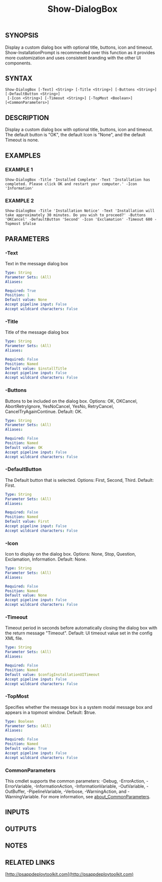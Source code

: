 ﻿---
title: Show-DialogBox
editLink: false
isShowComments: false
external help file: PSAppDeployToolkit-help.xml
Module Name: PSAppDeployToolkit
online version: http://psappdeploytoolkit.com
schema: 2.0.0
---

## SYNOPSIS
Display a custom dialog box with optional title, buttons, icon and timeout.
Show-InstallationPrompt is recommended over this function as it provides more customization and uses consistent branding with the other UI components.

## SYNTAX

```
Show-DialogBox [-Text] <String> [-Title <String>] [-Buttons <String>] [-DefaultButton <String>]
 [-Icon <String>] [-Timeout <String>] [-TopMost <Boolean>] [<CommonParameters>]
```

## DESCRIPTION
Display a custom dialog box with optional title, buttons, icon and timeout.
The default button is "OK", the default Icon is "None", and the default Timeout is none.

## EXAMPLES

### EXAMPLE 1
```
Show-DialogBox -Title 'Installed Complete' -Text 'Installation has completed. Please click OK and restart your computer.' -Icon 'Information'
```

### EXAMPLE 2
```
Show-DialogBox -Title 'Installation Notice' -Text 'Installation will take approximately 30 minutes. Do you wish to proceed?' -Buttons 'OKCancel' -DefaultButton 'Second' -Icon 'Exclamation' -Timeout 600 -Topmost $false
```

## PARAMETERS

### -Text
Text in the message dialog box

```yaml
Type: String
Parameter Sets: (All)
Aliases:

Required: True
Position: 1
Default value: None
Accept pipeline input: False
Accept wildcard characters: False
```

### -Title
Title of the message dialog box

```yaml
Type: String
Parameter Sets: (All)
Aliases:

Required: False
Position: Named
Default value: $installTitle
Accept pipeline input: False
Accept wildcard characters: False
```

### -Buttons
Buttons to be included on the dialog box.
Options: OK, OKCancel, AbortRetryIgnore, YesNoCancel, YesNo, RetryCancel, CancelTryAgainContinue.
Default: OK.

```yaml
Type: String
Parameter Sets: (All)
Aliases:

Required: False
Position: Named
Default value: OK
Accept pipeline input: False
Accept wildcard characters: False
```

### -DefaultButton
The Default button that is selected.
Options: First, Second, Third.
Default: First.

```yaml
Type: String
Parameter Sets: (All)
Aliases:

Required: False
Position: Named
Default value: First
Accept pipeline input: False
Accept wildcard characters: False
```

### -Icon
Icon to display on the dialog box.
Options: None, Stop, Question, Exclamation, Information.
Default: None.

```yaml
Type: String
Parameter Sets: (All)
Aliases:

Required: False
Position: Named
Default value: None
Accept pipeline input: False
Accept wildcard characters: False
```

### -Timeout
Timeout period in seconds before automatically closing the dialog box with the return message "Timeout".
Default: UI timeout value set in the config XML file.

```yaml
Type: String
Parameter Sets: (All)
Aliases:

Required: False
Position: Named
Default value: $configInstallationUITimeout
Accept pipeline input: False
Accept wildcard characters: False
```

### -TopMost
Specifies whether the message box is a system modal message box and appears in a topmost window.
Default: $true.

```yaml
Type: Boolean
Parameter Sets: (All)
Aliases:

Required: False
Position: Named
Default value: True
Accept pipeline input: False
Accept wildcard characters: False
```

### CommonParameters
This cmdlet supports the common parameters: -Debug, -ErrorAction, -ErrorVariable, -InformationAction, -InformationVariable, -OutVariable, -OutBuffer, -PipelineVariable, -Verbose, -WarningAction, and -WarningVariable. For more information, see [about_CommonParameters](http://go.microsoft.com/fwlink/?LinkID=113216).

## INPUTS

## OUTPUTS

## NOTES

## RELATED LINKS

[http://psappdeploytoolkit.com](http://psappdeploytoolkit.com)


